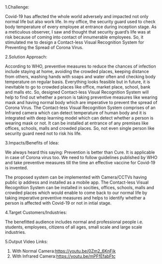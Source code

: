 1.Challenge:

Covid-19 has affected the whole world adversely and impacted  not only normal life but also work life. In my office, the security guard used to check body temperature of every employee at entrance during inception stage. As a meticulous observer, I saw and thought that security guard’s life was at risk because of coming into contact of innumerable employees. So, it stimulated me to design a Contact-less Visual Recognition System for Preventing the Spread of Corona Virus.


2.Solution Approach:

According to WHO, preventive measures to reduce the chances of infection include staying at home, avoiding the crowded places, keeping distance from others, washing hands with soaps and water often and checking body temperature on regular basis. Everything looks feasible but in future, it is inevitable to go to crowded places like office, market place, school, bank and malls etc. So, designed Contact-less Visual Recognition System will help to find out whether a person is taking preventive measures like wearing mask and having normal body which are imperative to  prevent the spread of Corona Virus.
The Contact-less Visual Recognition System comprises of an Infrared camera which can detect temperature of human body and it is integrated with deep learning model which can detect whether a person is wearing mask or not. It can be installed at entrance of any premises like offices, schools, malls and crowded places. So, not even single person like security guard need not to risk his life.


3.Impacts/Benefits of Idea:

We always heard this saying: Prevention is better than Cure. It is applicable in case of Corona virus too. We need to follow guidelines published by WHO and take preventive measures till the time an effective vaccine for Covid-19 is invented. 

The proposed system can be implemented with Camera/CCTVs having public ip address and installed as a mobile app. The Contact-less Visual Recognition System can be installed in socities, offices, schools, malls and crowded places which would enable to come back to our normal life by taking imperative preventive measures and helps to identify whether a person is affected with Covid-19 or not in intial stage.


4.Target Customers/Industries:

The benefitted audience includes normal and professional people i.e. students, employees, citizens of all ages, small scale and large scale industries.


5.Output Video Links:

1. With Normal Camera:https://youtu.be/0Zm2_6KnFik
2. With Infrared Camera:https://youtu.be/mPFfEfabFtc


